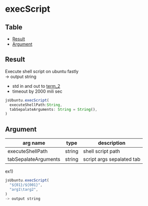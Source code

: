 # execScript

Table
-----------------

* [Result](#result)
* [Argument](#argument)


## Result

Execute shell script on ubuntu fastly  
-> output string

- std in and out to [term_2](https://github.com/puutaro/CommandClick/blob/master/USAGE.md#select-term)
- timeout by 2000 mili sec

```js.js
jsUbuntu.execScript(
  executeShellPath:String,
  tabSepalateArguments: String = String(),
)

```

## Argument

| arg name | type | description |
| -------- | -------- | -------- |
| executeShellPath | string | shell script path |
| tabSepalateArguments | string | script args sepalated tab |



ex1) 

```js.js
jsUbuntu.execScript(
  "${01}/${001}",
  "arg1\targ2",
)
-> output string
```


